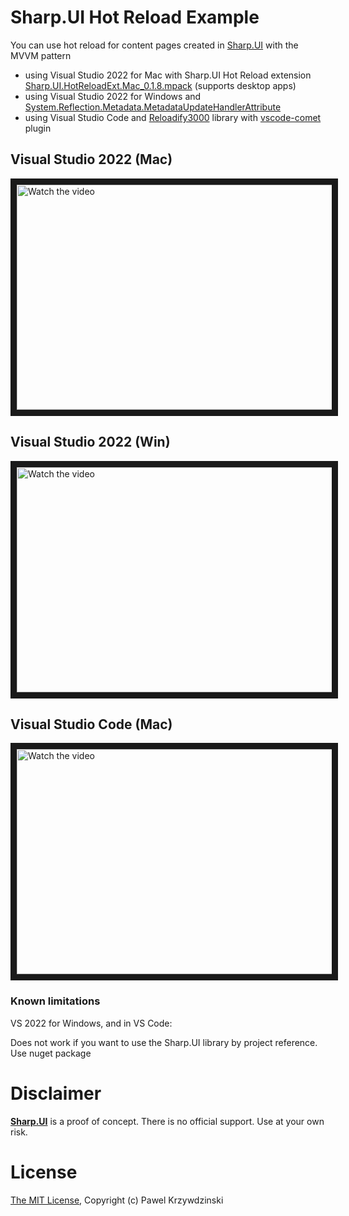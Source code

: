 # Sharp.UI Hot Reload Example

You can use hot reload for content pages created in [Sharp.UI](https://github.com/idexus/Sharp.UI) with the MVVM pattern

- using Visual Studio 2022 for Mac with Sharp.UI Hot Reload extension [Sharp.UI.HotReloadExt.Mac_0.1.8.mpack](https://github.com/idexus/Sharp.UI/releases) (supports desktop apps)
- using Visual Studio 2022 for Windows and [System.Reflection.Metadata.MetadataUpdateHandlerAttribute](https://learn.microsoft.com/en-us/dotnet/api/system.reflection.metadata.metadataupdatehandlerattribute?view=net-7.0&viewFallbackFrom=net-5.0)
- using Visual Studio Code and [Reloadify3000](https://github.com/Clancey/Reloadify3000) library with [vscode-comet](https://github.com/Clancey/vscode-comet) plugin 

## Visual Studio 2022 (Mac)

<a href="http://www.youtube.com/watch?feature=player_embedded&v=r3Ri4VHYo7I" target="_blank">
 <img src="https://github.com/idexus/Sharp.UI/blob/main/doc/assets/output.gif?raw=true" alt="Watch the video" width="640" height="360" border="10" />
</a>

## Visual Studio 2022 (Win)

<a href="http://www.youtube.com/watch?feature=player_embedded&v=YitedYYS1Zo" target="_blank">
 <img src="http://img.youtube.com/vi/YitedYYS1Zo/mqdefault.jpg" alt="Watch the video" width="640" height="360" border="10" />
</a>

## Visual Studio Code (Mac)

<a href="http://www.youtube.com/watch?feature=player_embedded&v=Bu7CDc8_hqw" target="_blank">
 <img src="http://img.youtube.com/vi/Bu7CDc8_hqw/mqdefault.jpg" alt="Watch the video" width="640" height="360" border="10" />
</a>

### Known limitations

VS 2022 for Windows, and in VS Code:

Does not work if you want to use the Sharp.UI library by project reference. Use nuget package

# Disclaimer

[__Sharp.UI__](https://github.com/idexus/Sharp.UI) is a proof of concept. There is no official support. Use at your own risk.

# License 

[The MIT License](License.txt), Copyright (c) Pawel Krzywdzinski
